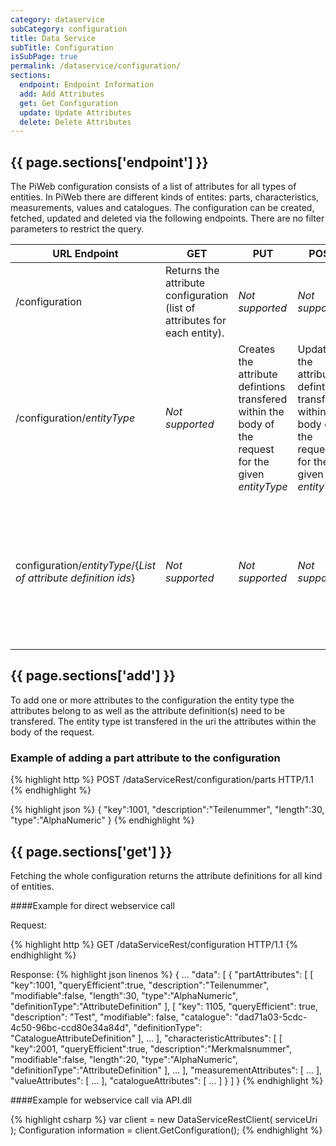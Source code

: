 ```yaml
---
category: dataservice
subCategory: configuration
title: Data Service
subTitle: Configuration
isSubPage: true
permalink: /dataservice/configuration/
sections:
  endpoint: Endpoint Information
  add: Add Attributes
  get: Get Configuration
  update: Update Attributes
  delete: Delete Attributes
---
```


## {{ page.sections['endpoint'] }}

The PiWeb configuration consists of a list of attributes for all types of entities. In PiWeb there are different kinds of entites: parts, characteristics, measurements, values and catalogues. 
The configuration can be created, fetched, updated and deleted via the following endpoints. There are no filter parameters to restrict the query.

URL Endpoint | GET | PUT | POST | DELETE
-------------|-----|-----|------|-------
/configuration| Returns the attribute configuration (list of attributes for each entity). | *Not supported* | *Not supported* | Deletes all attribute definitions.
/configuration/*entityType*| *Not supported* | Creates the attribute defintions transfered within the body of the request for the given *entityType* | Updates the attribute defintions transfered within the body of the request for the given *entityType* | *Not supported*
configuration/*entityType*/{*List of attribute definition ids*} | *Not supported* | *Not supported* | *Not supported* | Deletes the attribute definitions identified by the *List of attribute definition ids* for the given *entityType*

## {{ page.sections['add'] }}

To add one or more attributes to the configuration the entity type the attributes belong to as well as the attribute definition(s) need to be transfered. The entity type ist transfered in the uri the attributes within the body of the request.

### Example of adding a part attribute to the configuration

{% highlight http %}
POST /dataServiceRest/configuration/parts HTTP/1.1
{% endhighlight %}

{% highlight json %}
{
  "key":1001,
  "description":"Teilenummer",
  "length":30,
  "type":"AlphaNumeric"
}
{% endhighlight %}

## {{ page.sections['get'] }}

Fetching the whole configuration returns the attribute definitions for all kind of entities.

####Example for direct webservice call

Request:

{% highlight http %}
GET /dataServiceRest/configuration HTTP/1.1
{% endhighlight %}

Response:
{% highlight json linenos %}
{
   ...
   "data":
   [
       {
          "partAttributes":
          [
           [
               "key":1001,
               "queryEfficient":true,
               "description":"Teilenummer",
               "modifiable":false,
               "length":30,
               "type":"AlphaNumeric",
               "definitionType":"AttributeDefinition"
           ],
           [
               "key": 1105,
               "queryEfficient": true,
               "description": "Test",
               "modifiable": false,
               "catalogue": "dad71a03-5cdc-4c50-96bc-ccd80e34a84d",
               "definitionType": "CatalogueAttributeDefinition"
           ],
           ...
          ],
          "characteristicAttributes":
          [
           [
               "key":2001,
               "queryEfficient":true,
               "description":"Merkmalsnummer",
               "modifiable":false,
               "length":20,
               "type":"AlphaNumeric",
               "definitionType":"AttributeDefinition"
           ],
           ...
          ],
          "measurementAttributes":
          [
          ...
          ],
          "valueAttributes":
          [
          ...
          ],
          "catalogueAttributes":
          [
          ...
          ]
       }
   ]
}
{% endhighlight %}

####Example for webservice call via API.dll

{% highlight csharp %}
var client = new DataServiceRestClient( serviceUri );
Configuration information = client.GetConfiguration();
{% endhighlight %}
